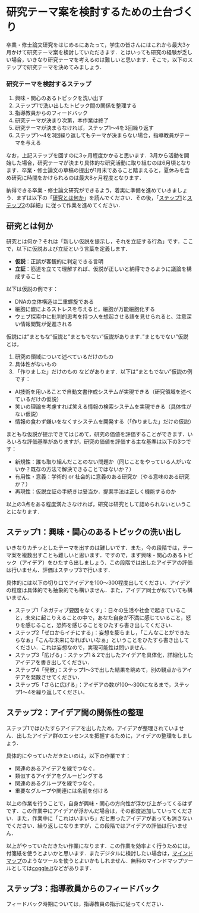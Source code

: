# 研究テーマ案を検討するための土台づくり

卒業・修士論文研究をはじめるにあたって，学生の皆さんにはこれから最大3ヶ月かけて研究テーマ案を検討していただきます．とはいっても研究の経験が乏しい場合，いきなり研究テーマを考えるのは難しいと思います．そこで，以下のステップで研究テーマを決めてみましょう．

### 研究テーマを検討するステップ
1. 興味・関心のあるトピックを洗い出す
2. ステップ1で洗い出したトピック間の関係を整理する
3. 指導教員からのフィードバック
4. 研究テーマが決まり次第，本作業は終了
5. 研究テーマが決まらなければ，ステップ1〜4を3回繰り返す
6. ステップ1〜4を3回繰り返してもテーマが決まらない場合，指導教員がテーマを与える

なお，上記ステップを回すのに3ヶ月程度かかると思います．3月から活動を開始した場合，研究テーマが決まり具体的な研究活動に取り組むのは6月頃となります．卒業・修士論文の草稿の提出が1月末であること踏まえると，夏休みを含め研究に時間をかけられるのは最大8ヶ月程度となります．

納得できる卒業・修士論文研究ができるよう，着実に準備を進めていきましょう．まずは以下の「[研究とは何か](https://github.com/ymmt3-lab/lab-management/blob/master/lets-think-about-research-theme.md#%E7%A0%94%E7%A9%B6%E3%81%A8%E3%81%AF%E4%BD%95%E3%81%8B)」を読んでください．その後，「[ステップ1](https://github.com/ymmt3-lab/lab-management/blob/master/lets-think-about-research-theme.md#%E7%A0%94%E7%A9%B6%E3%83%86%E3%83%BC%E3%83%9E%E3%81%AE%E6%A4%9C%E8%A8%8E%E3%82%B9%E3%83%86%E3%83%83%E3%83%971%E8%88%88%E5%91%B3%E9%96%A2%E5%BF%83%E3%81%AE%E3%81%82%E3%82%8B%E3%83%88%E3%83%94%E3%83%83%E3%82%AF%E3%81%AE%E6%B4%97%E3%81%84%E5%87%BA%E3%81%97)と[ステップ2](https://github.com/ymmt3-lab/lab-management/blob/master/lets-think-about-research-theme.md#%E7%A0%94%E7%A9%B6%E3%83%86%E3%83%BC%E3%83%9E%E6%A4%9C%E8%A8%8E%E3%82%B9%E3%83%86%E3%83%83%E3%83%972%E3%82%A2%E3%82%A4%E3%83%87%E3%82%A2%E9%96%93%E3%81%AE%E9%96%A2%E4%BF%82%E6%80%A7%E3%81%AE%E6%95%B4%E7%90%86)の詳細」に従って作業を進めてください．

## 研究とは何か
研究とは何か？それは「新しい仮説を提示し，それを立証する行為」です．ここで，以下に仮説および立証という言葉を定義します．

* **仮説**：正誤が客観的に判定できる言明
* **立証**：筋道を立てて理解すれば、仮説が正しいと納得できるように議論を構成すること

以下は仮説の例です：
* DNAの立体構造は二重螺旋である
* 細胞に酸によるストレスを与えると，細胞が万能細胞化する
* ウェブ探索中に批判的思考を持つ人を想起させる語を見せられると、注意深い情報閲覧が促進される

仮説には”まともな”仮説と”まともでない”仮説があります．”まともでない”仮説とは，
1. 研究の領域について述べているだけのもの
2. 具体性がないもの
3. 「作りました」だけのもの
などがあります．以下は”まともでない”仮説の例です：
* AI技術を用いることで自動文書作成システムが実現できる（研究領域を述べているだけの仮説）
* 笑いの理論を考慮すれば笑える情報の検索システムを実現できる（具体性がない仮説）
* 情報の食わず嫌いをなくすシステムを開発する（「作りました」だけの仮説）

まともな仮説が提示できてはじめて，研究の価値を評価することができます．いろいろな評価基準がありますが，研究の価値を評価する主な基準は以下の3つです：
* 新規性：誰も取り組んだことのない問題か（同じことをやっている人がいないか？既存の方法で解決できることではないか？）
* 有用性・意義：学術的 or 社会的に意義のある研究か（やる意味のある研究か？）
* 再現性：仮説立証の手続きは妥当か．提案手法は正しく機能するのか

以上の3点をある程度満たさなければ，研究は研究として認められないということになります．

## ステップ1：興味・関心のあるトピックの洗い出し
いきなりカチッとしたテーマを出すのは難しいです．また，今の段階では，テーマ案を複数出すことも難しいと思います．ですので，まず興味・関心のあるトピック（アイデア）をひたすら出しましょう．この段階では出したアイデアの評価は行いません．評価はステップ3で行います．

具体的には以下の切り口でアイデアを100〜300程度出してください．アイデアの粒度は具体的でも抽象的でも構いません．また，アイデア同士が似ていても構いません．

* ステップ1「ネガティブ要因をなくす」：日々の生活や社会で起きていること，未来に起こりえることの中で，あなた自身が不満に感じていること，怒りを感じること，恐怖を感じることをひたすら書き出してください．
* ステップ2「ゼロからイチにする」：妄想を膨らまし，「こんなことができたらなぁ」「こんな未来になればいいなぁ」ということをひたすら書き出してください．これは妄想なので，実現可能性は問いません．
* ステップ3「広げる」：ステップ1 & 2で出したアイデアを具体化，詳細化したアイデアを書き出してください．
* ステップ4「発散」：ステップ1〜3で出した結果を眺めて，別の観点からアイデアを発散させてください．
* ステップ5「さらに広げる」：アイデアの数が100〜300になるまで，ステップ1〜4を繰り返してください．

## ステップ2：アイデア間の関係性の整理
ステップ1ではひたすらアイデアを出したため，アイデアが整理されていません．出したアイデア群のエッセンスを把握するために，アイデアの整理をしましょう．

具体的にやっていただきたいのは，以下の作業です：
* 関連のあるアイデアを線でつなぐ．
* 類似するアイデアをグルーピングする
* 関連のあるグループを線でつなぐ．
* 重要なグループや関連には名前を付ける

以上の作業を行うことで，自身が興味・関心の方向性が浮かび上がってくるはずです．この作業中にアイデアが浮かんだ場合は，その都度追加していってください．また，作業中に「これはいまいち」だと思ったアイデアがあっても消さないでください．繰り返しになりますが，この段階ではアイデアの評価は行いません．

以上がやっていただきたい作業になります．この作業を効率よく行うためには，付箋紙を使うとよいかと思います．またデジタルに検討したい場合は，[マインドマップ](https://shimojikiyotaka.jp/mindmap-write/)のようなツールを使うとよいかもしれません．無料のマインドマップツールとしては[coggle.it](https://coggle.it)などがあります．

## ステップ3：指導教員からのフィードバック
フィードバック時期については，指導教員の指示に従ってください．







